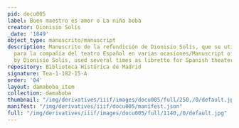 ```yaml
---
pid: docu005
label: Buen maestro es amor o La niña boba
creator: Dionisio Solís
_date: '1849'
object_type: manuscrito/manuscript
description: Manuscrito de la refundición de Dionisio Solís, que se utilizó como libreto
  para la compañía del teatro Español en varias ocasiones/Manuscript of recasting
  by Dionisio Solís, used several times as libretto for Spanish theater companies
repository: Biblioteca Histórica de Madrid
signature: Tea-1-182-15-A
order: '04'
layout: damaboba_item
collection: damaboba
thumbnail: "/img/derivatives/iiif/images/docu005/full/250,/0/default.jpg"
manifest: "/img/derivatives/iiif/docu005/manifest.json"
full: "/img/derivatives/iiif/images/docu005/full/1140,/0/default.jpg"
---
```


